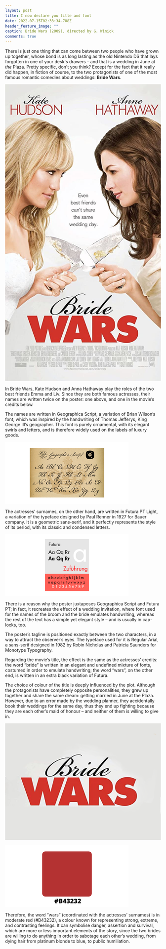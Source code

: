 ```yaml
---
layout: post
title: I now declare you title and font
date: 2022-07-15T02:33:34.788Z
header_feature_image: ""
caption: Bride Wars (2009), directed by G. Winick
comments: true
---
```

There is just one thing that can come between two people who have grown up together, whose bond is as long lasting as the old Nintendo DS that lays forgotten in one of your desk's drawers – and that is a wedding in June at *the* Plaza. Pretty specific, don't you think? Except for the fact that it really did happen, in fiction of course, to the two protagonists of one of the most famous romantic comedies about weddings: **Bride Wars**.



![Image credits: Wikipedia](../uploads/mv5bmtuyntg2otuwn15bml5banbnxkftztgwnzezmzg5mti-._v1_uy1200_cr90-0-630-1200_al_.jpg "Image credits: Wikipedia")

In Bride Wars, Kate Hudson and Anna Hathaway play the roles of the two best friends Emma and Liv. Since they are both famous actresses, their names are written twice on the poster: one above, and one in the movie’s credits below.

The names are written in Geographica Script, a variation of Brian Wilson’s font, which was inspired by the handwriting of Thomas Jefferys, King George III’s geographer. This font is purely ornamental, with its elegant swirls and letters, and is therefore widely used on the labels of luxury goods.

![Image credits: Wikipedia](../uploads/script.png "Image credits: Wikipedia")

The actresses’ surnames, on the other hand, are written in Futura PT Light, a variation of the typeface designed by Paul Renner in 1927 for Bauer company. It is a geometric sans-serif, and it perfectly represents the style of its period, with its classic and condensed letters.

![Image credits: Wikipedia](../uploads/futura.png "Image credits: Wikipedia")



There is a reason why the poster juxtaposes Geographica Script and Futura PT; in fact, it recreates the effect of a wedding invitation, where font used for the names of the broom and the bride emulates handwriting, whereas the rest of the text has a simple yet elegant style – and is usually in cap-locks, too.

The poster’s tagline is positioned exactly between the two characters, in a way to attract the observer’s eyes. The typeface used for it is Regular Arial, a sans-serif designed in 1982 by Robin Nicholas and Patricia Saunders for Monotype Typography.

Regarding the movie’s title, the effect is the same as the actresses’ credits: the word “bride” is written in an elegant and undefined mixture of fonts, costumed in order to emulate handwriting; the word “wars”, on the other end, is written in an extra black variation of Futura.

The choice of colour of the title is deeply influenced by the plot. Although the protagonists have completely opposite personalities, they grew up together and share the same dream: getting married in June at the Plaza. However, due to an error made by the wedding planner, they accidentally book their weddings for the same day, thus they end up fighting because they are each other’s maid of honour – and neither of them is willing to give in.

![Image credits: Wikipedia](../uploads/titolo.png "Image credits: Wikipedia")

![Image credits: Martina Currenti](../uploads/red.png "Image credits: Martina Currenti")

Therefore, the word “wars” (coordinated with the actresses’ surnames) is in moderate red (#B43232), a colour known for representing strong, extreme, and contrasting feelings. It can symbolise danger, assertion and survival, which are more or less important elements of the story, since the two brides are willing to do anything in order to sabotage each other’s wedding, from dying hair from platinum blonde to blue, to public humiliation.